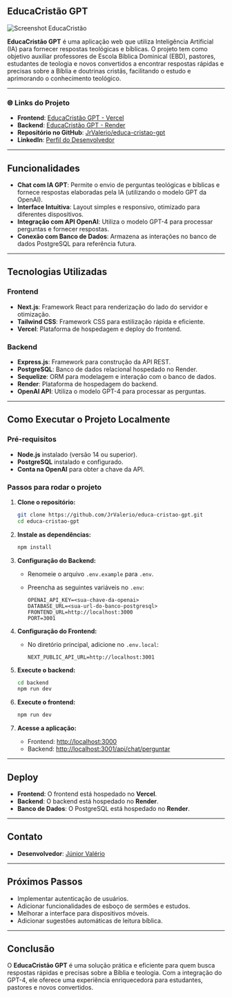 ## **EducaCristão GPT**

![Screenshot EducaCristão](https://github.com/JrValerio/educa-cristao-gpt/blob/main/public/assets/images/Screenshot%20EducaCrist%C3%A3o.png)

**EducaCristão GPT** é uma aplicação web que utiliza Inteligência Artificial (IA) para fornecer respostas teológicas e bíblicas. O projeto tem como objetivo auxiliar professores de Escola Bíblica Dominical (EBD), pastores, estudantes de teologia e novos convertidos a encontrar respostas rápidas e precisas sobre a Bíblia e doutrinas cristãs, facilitando o estudo e aprimorando o conhecimento teológico.

---

### 🌐 **Links do Projeto**
- **Frontend**: [EducaCristão GPT - Vercel](https://educa-cristao-gpt-eight.vercel.app/)
- **Backend**: [EducaCristão GPT - Render](https://educa-cristao-gpt.onrender.com)
- **Repositório no GitHub**: [JrValerio/educa-cristao-gpt](https://github.com/JrValerio/educa-cristao-gpt)
- **LinkedIn**: [Perfil do Desenvolvedor](https://www.linkedin.com/in/jrvalerio/)

---

## **Funcionalidades**
- **Chat com IA GPT**: Permite o envio de perguntas teológicas e bíblicas e fornece respostas elaboradas pela IA (utilizando o modelo GPT da OpenAI).
- **Interface Intuitiva**: Layout simples e responsivo, otimizado para diferentes dispositivos.
- **Integração com API OpenAI**: Utiliza o modelo GPT-4 para processar perguntas e fornecer respostas.
- **Conexão com Banco de Dados**: Armazena as interações no banco de dados PostgreSQL para referência futura.

---

## **Tecnologias Utilizadas**
### **Frontend**
- **Next.js**: Framework React para renderização do lado do servidor e otimização.
- **Tailwind CSS**: Framework CSS para estilização rápida e eficiente.
- **Vercel**: Plataforma de hospedagem e deploy do frontend.

### **Backend**
- **Express.js**: Framework para construção da API REST.
- **PostgreSQL**: Banco de dados relacional hospedado no Render.
- **Sequelize**: ORM para modelagem e interação com o banco de dados.
- **Render**: Plataforma de hospedagem do backend.
- **OpenAI API**: Utiliza o modelo GPT-4 para processar as perguntas.

---

## **Como Executar o Projeto Localmente**

### **Pré-requisitos**
- **Node.js** instalado (versão 14 ou superior).
- **PostgreSQL** instalado e configurado.
- **Conta na OpenAI** para obter a chave da API.

### **Passos para rodar o projeto**

1. **Clone o repositório:**

   ```bash
   git clone https://github.com/JrValerio/educa-cristao-gpt.git
   cd educa-cristao-gpt
   ```

2. **Instale as dependências:**

   ```bash
   npm install
   ```

3. **Configuração do Backend:**
   - Renomeie o arquivo `.env.example` para `.env`.
   - Preencha as seguintes variáveis no `.env`:

     ```
     OPENAI_API_KEY=<sua-chave-da-openai>
     DATABASE_URL=<sua-url-do-banco-postgresql>
     FRONTEND_URL=http://localhost:3000
     PORT=3001
     ```

4. **Configuração do Frontend:**
   - No diretório principal, adicione no `.env.local`:

     ```
     NEXT_PUBLIC_API_URL=http://localhost:3001
     ```

5. **Execute o backend:**

   ```bash
   cd backend
   npm run dev
   ```

6. **Execute o frontend:**

   ```bash
   npm run dev
   ```

7. **Acesse a aplicação:**
   - Frontend: [http://localhost:3000](http://localhost:3000)
   - Backend: [http://localhost:3001/api/chat/perguntar](http://localhost:3001/api/chat/perguntar)

---

## **Deploy**
- **Frontend**: O frontend está hospedado no **Vercel**.
- **Backend**: O backend está hospedado no **Render**.
- **Banco de Dados**: O PostgreSQL está hospedado no **Render**.

---

## **Contato**
- **Desenvolvedor**: [Júnior Valério](https://www.linkedin.com/in/jrvalerio/)

---

## **Próximos Passos**
- Implementar autenticação de usuários.
- Adicionar funcionalidades de esboço de sermões e estudos.
- Melhorar a interface para dispositivos móveis.
- Adicionar sugestões automáticas de leitura bíblica.

---

## **Conclusão**
O **EducaCristão GPT** é uma solução prática e eficiente para quem busca respostas rápidas e precisas sobre a Bíblia e teologia. Com a integração do GPT-4, ele oferece uma experiência enriquecedora para estudantes, pastores e novos convertidos.
